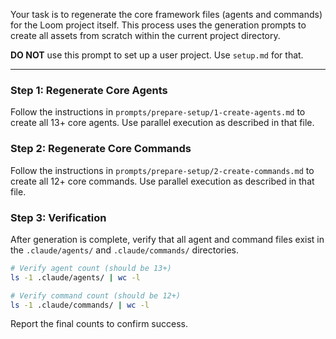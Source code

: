 Your task is to regenerate the core framework files (agents and commands) for the Loom project itself. This process uses the generation prompts to create all assets from scratch within the current project directory.

**DO NOT** use this prompt to set up a user project. Use `setup.md` for that.

---

### Step 1: Regenerate Core Agents

Follow the instructions in `prompts/prepare-setup/1-create-agents.md` to create all 13+ core agents. Use parallel execution as described in that file.

### Step 2: Regenerate Core Commands

Follow the instructions in `prompts/prepare-setup/2-create-commands.md` to create all 12+ core commands. Use parallel execution as described in that file.

### Step 3: Verification

After generation is complete, verify that all agent and command files exist in the `.claude/agents/` and `.claude/commands/` directories.

```bash
# Verify agent count (should be 13+)
ls -1 .claude/agents/ | wc -l

# Verify command count (should be 12+)
ls -1 .claude/commands/ | wc -l
```

Report the final counts to confirm success.
